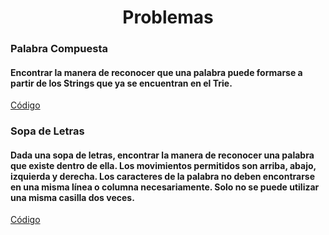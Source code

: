<div align="center">  

# Problemas  

 <div align="left">  
  
 ### Palabra Compuesta  
   #### Encontrar la manera de reconocer que una palabra puede formarse a partir de los Strings que ya se encuentran en el Trie.  
   [Código](https://github.com/marinovivianUPB/Algoritmica/blob/main/Estructura%20de%20Datos/Trie/Problemas/buscarPalabraCompuesta/buscarPalabraCompuesta.cpp)
 ### Sopa de Letras  
   #### Dada una sopa de letras, encontrar la manera de reconocer una palabra que existe dentro de ella. Los movimientos permitidos son arriba, abajo, izquierda y derecha. Los caracteres de la palabra no deben encontrarse en una misma línea o columna necesariamente. Solo no se puede utilizar una misma casilla dos veces.  
   [Código](https://github.com/marinovivianUPB/Algoritmica/blob/main/Estructura%20de%20Datos/Trie/Problemas/sopaDeLetras/sopaLetras.cpp)
